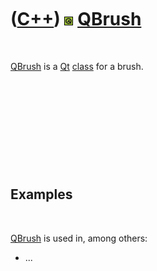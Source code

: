 



 

 

 

 

 

([C++](Cpp.md)) ![Qt](PicQt.png) [QBrush](CppQBrush.md)
=========================================================

 

[QBrush](CppQBrush.md) is a [Qt](CppQt.md) [class](CppClass.md) for a
brush.

 

 

 

 

 

Examples
--------

 

[QBrush](CppQBrush.md) is used in, among others:

-   ...

 

 

 

 

 





 



